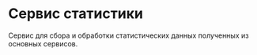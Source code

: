 # Сервис статистики

Сервис для сбора и обработки статистических данных полученных из основных сервисов.
